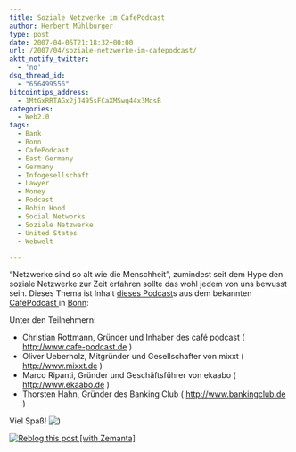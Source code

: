 ```yaml
---
title: Soziale Netzwerke im CafePodcast
author: Herbert Mühlburger
type: post
date: 2007-04-05T21:18:32+00:00
url: /2007/04/soziale-netzwerke-im-cafepodcast/
aktt_notify_twitter:
  - 'no'
dsq_thread_id:
  - "656499556"
bitcointips_address:
  - 1MtGxRRTAGx2jJ495sFCaXMSwq44x3MqsB
categories:
  - Web2.0
tags:
  - Bank
  - Bonn
  - CafePodcast
  - East Germany
  - Germany
  - Infogesellschaft
  - Lawyer
  - Money
  - Podcast
  - Robin Hood
  - Social Networks
  - Soziale Netzwerke
  - United States
  - Webwelt

---
```

“Netzwerke sind so alt wie die Menschheit”, zumindest seit dem Hype den soziale Netzwerke zur Zeit erfahren sollte das wohl jedem von uns bewusst sein. Dieses Thema ist Inhalt <a title="diesem Podcast" href="http://de.sevenload.com/videos/eyrsFfN-TBwF/TechCrowd-Video-Podcast-12-Soziale-Vernetzung" target="_blank">dieses Podcast</a>s aus dem bekannten <a title="CafePodcast" href="http://www.cafe-podcast.de/" target="_blank">CafePodcast </a>in <a title="CafePodcast in Bonn" href="http://maps.google.com/maps?f=q&hl=de&q=friedrichstra%C3%9Fe+33,+bonn,+germany&sll=37.0625,-95.677068&sspn=34.587666,82.265625&layer=&ie=UTF8&z=17&ll=50.737148,7.10088&spn=0.003375,0.010042&t=h&om=1" target="_blank">Bonn</a>:

Unter den Teilnehmern:

  * Christian Rottmann, Gründer und Inhaber des café podcast ( <a href="http://www.cafe-podcast.de/" target="_blank">http://www.cafe-podcast.de</a> )
  * Oliver Ueberholz, Mitgründer und Gesellschafter von mixxt ( <a href="http://www.mixxt.de/" target="_blank">http://www.mixxt.de</a> )
  * Marco Ripanti, Gründer und Geschäftsführer von ekaabo ( <a href="http://www.ekaabo.de/" target="_blank">http://www.ekaabo.de</a> )
  * Thorsten Hahn, Gründer des Banking Club ( <a href="http://www.bankingclub.de/" target="_blank">http://www.bankingclub.de</a> )

Viel Spaß! <img src="../wp-includes/images/smilies/icon_smile.gif" border="0" alt=")" />

<div class="zemanta-pixie">
  <a class="zemanta-pixie-a" title="Reblog this post [with Zemanta]" href="http://reblog.zemanta.com/zemified/0e83a7ea-1b79-4073-824b-cd35779b231a/"><img class="zemanta-pixie-img" src="http://img.zemanta.com/reblog_e.png?x-id=0e83a7ea-1b79-4073-824b-cd35779b231a" alt="Reblog this post [with Zemanta]" /></a><span class="zem-script more-related pretty-attribution"></span>
</div>